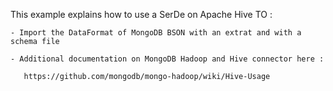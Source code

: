 

   This example explains how to use a SerDe on Apache Hive TO :

    - Import the DataFormat of MongoDB BSON with an extrat and with a schema file

    - Additional documentation on MongoDB Hadoop and Hive connector here :

       https://github.com/mongodb/mongo-hadoop/wiki/Hive-Usage

